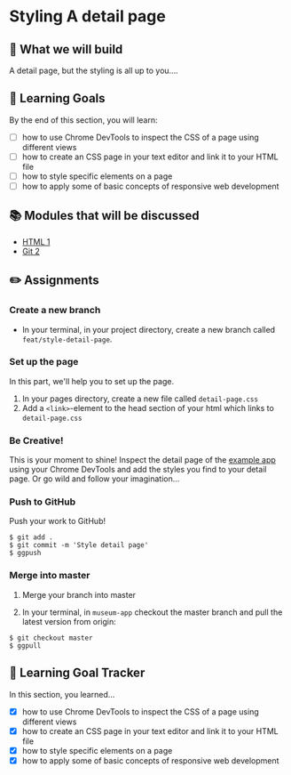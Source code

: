 # Styling A detail page

## 🎨 What we will build
A detail page, but the styling is all up to you....

## 🎯 Learning Goals
By the end of this section, you will learn:


* [ ] how to use Chrome DevTools to inspect the CSS of a page using different views
* [ ] how to create an CSS page in your text editor and link it to your HTML file
* [ ] how to style specific elements on a page
* [ ] how to apply some of basic concepts of responsive web development

## 📚 Modules that will be discussed

  * [HTML 1](or2?)
  * [Git 2](orGitHub?)

## ✏️ Assignments
### Create a new branch
* In your terminal, in your project directory, create a new branch called `feat/style-detail-page`.

### Set up the page
In this part, we'll help you to set up the page.

1. In your pages directory, create a new file called `detail-page.css`
2. Add a `<link>`-element to the head section of your html which links to `detail-page.css`

### Be Creative!
This is your moment to shine! Inspect the detail page of the [example app]() using your Chrome DevTools and add the styles you find to your detail page. Or go wild and follow your imagination...

 
### Push to GitHub
Push your work to GitHub!

```shell
$ git add .
$ git commit -m 'Style detail page'
$ ggpush
```

### Merge into master
1. Merge your branch into master

2. In your terminal, in `museum-app` checkout the master branch and pull the latest version from origin:
```shell
$ git checkout master
$ ggpull
```

## 🎯 Learning Goal Tracker
In this section, you learned...

* [X] how to use Chrome DevTools to inspect the CSS of a page using different views
* [X] how to create an CSS page in your text editor and link it to your HTML file
* [X] how to style specific elements on a page
* [X] how to apply some of basic concepts of responsive web development
